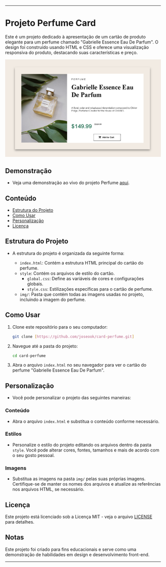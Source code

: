 
---

# Projeto Perfume Card

Este é um projeto dedicado à apresentação de um cartão de produto elegante para um perfume chamado "Gabrielle Essence Eau De Parfum". O design foi construído usando HTML e CSS e oferece uma visualização responsiva do produto, destacando suas características e preço.

![Screenshot do Projeto Perfume](./source/img/project-img.png)

## Demonstração

- Veja uma demonstração ao vivo do projeto Perfume [aqui](./img/gif/perfume-demo.gif).

## Conteúdo

- [Estrutura do Projeto](#estrutura-do-projeto)
- [Como Usar](#como-usar)
- [Personalização](#personalização)
- [Licença](#licença)

## Estrutura do Projeto

- A estrutura do projeto é organizada da seguinte forma:

  - `index.html`: Contém a estrutura HTML principal do cartão do perfume.
  - `style`: Contém os arquivos de estilo do cartão.
      - `global.css`: Define as variáveis de cores e configurações globais.
      - `style.css`: Estilizações específicas para o cartão de perfume.
  - `img/`: Pasta que contém todas as imagens usadas no projeto, incluindo a imagem do perfume.

## Como Usar

1. Clone este repositório para o seu computador:

   ```bash
   git clone [https://github.com/joseook/card-perfume.git]
   ```

2. Navegue até a pasta do projeto:

   ```bash
   cd card-perfume
   ```

3. Abra o arquivo `index.html` no seu navegador para ver o cartão do perfume "Gabrielle Essence Eau De Parfum".

## Personalização

- Você pode personalizar o projeto das seguintes maneiras:

### Conteúdo

- Abra o arquivo `index.html` e substitua o conteúdo conforme necessário.

### Estilos

- Personalize o estilo do projeto editando os arquivos dentro da pasta `style`. Você pode alterar cores, fontes, tamanhos e mais de acordo com o seu gosto pessoal.

### Imagens

- Substitua as imagens na pasta `img/` pelas suas próprias imagens. Certifique-se de manter os nomes dos arquivos e atualize as referências nos arquivos HTML, se necessário.

## Licença

Este projeto está licenciado sob a Licença MIT - veja o arquivo [LICENSE](./LICENSE) para detalhes.

## Notas

Este projeto foi criado para fins educacionais e serve como uma demonstração de habilidades em design e desenvolvimento front-end.

--- 
